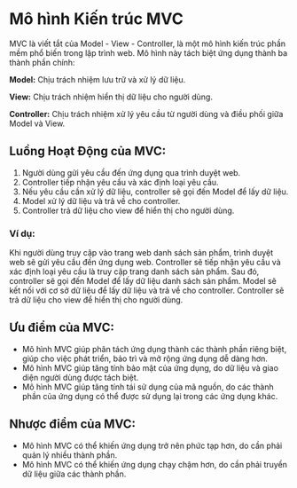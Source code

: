 # Mô hình Kiến trúc MVC

MVC là viết tắt của Model - View - Controller, là một mô hình kiến trúc phần mềm phổ biến trong lập trình web. Mô hình này tách biệt ứng dụng thành ba thành phần chính:

**Model:** Chịu trách nhiệm lưu trữ và xử lý dữ liệu.

**View:** Chịu trách nhiệm hiển thị dữ liệu cho người dùng.

**Controller:** Chịu trách nhiệm xử lý yêu cầu từ người dùng và điều phối giữa Model và View.

## Luồng Hoạt Động của MVC:

1. Người dùng gửi yêu cầu đến ứng dụng qua trình duyệt web.
2. Controller tiếp nhận yêu cầu và xác định loại yêu cầu.
3. Nếu yêu cầu cần xử lý dữ liệu, controller sẽ gọi đến Model để lấy dữ liệu.
4. Model xử lý dữ liệu và trả về cho controller.
5. Controller trả dữ liệu cho view để hiển thị cho người dùng.

### Ví dụ:

Khi người dùng truy cập vào trang web danh sách sản phẩm, trình duyệt web sẽ gửi yêu cầu đến ứng dụng web. Controller sẽ tiếp nhận yêu cầu và xác định loại yêu cầu là truy cập trang danh sách sản phẩm. Sau đó, controller sẽ gọi đến Model để lấy dữ liệu danh sách sản phẩm. Model sẽ kết nối với cơ sở dữ liệu để lấy dữ liệu và trả về cho controller. Controller sẽ trả dữ liệu cho view để hiển thị cho người dùng.

## Ưu điểm của MVC:

- Mô hình MVC giúp phân tách ứng dụng thành các thành phần riêng biệt, giúp cho việc phát triển, bảo trì và mở rộng ứng dụng dễ dàng hơn.
- Mô hình MVC giúp tăng tính bảo mật của ứng dụng, do dữ liệu và giao diện người dùng được tách biệt.
- Mô hình MVC giúp tăng tính tái sử dụng của mã nguồn, do các thành phần của ứng dụng có thể được sử dụng lại trong các ứng dụng khác.

## Nhược điểm của MVC:

- Mô hình MVC có thể khiến ứng dụng trở nên phức tạp hơn, do cần phải quản lý nhiều thành phần.
- Mô hình MVC có thể khiến ứng dụng chạy chậm hơn, do cần phải truyền dữ liệu giữa các thành phần.
